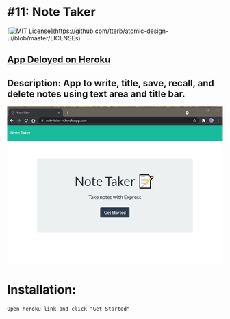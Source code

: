 # #11: Note Taker

[![MIT License](https://img.shields.io/apm/l/atomic-design-ui.svg?)](https://github.com/tterb/atomic-design-ui/blob/master/LICENSEs)

## [App Deloyed on Heroku](https://note-taker-rr.herokuapp.com/)

## Description: App to write, title, save, recall, and delete notes using text area and title bar.

![Start Page](./readme-images/start-page.png)

# Installation:

    Open heroku link and click "Get Started"
